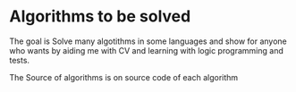 # Algorithms to be solved
The goal is Solve many algotithms in some languages and show for anyone who wants by aiding me with CV and learning with logic programming and tests.

The Source of algorithms is on source code of each algorithm
